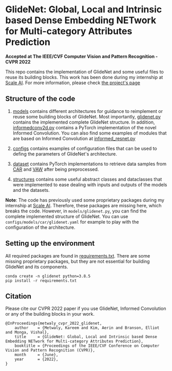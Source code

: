 # GlideNet: Global, Local and Intrinsic based Dense Embedding NETwork for Multi-category Attributes Prediction

**Accepted at The IEEE/CVF Computer Vision and Pattern Recognition - CVPR 2022** 

This repo contains the implementation of GlideNet and some useful files to reuse its building blocks.
This work has been done during my internship at [Scale AI](https://scale.com/).
For more information, please check [the project's page](http://signal.ee.psu.edu/research/glidenet.html)


## Structure of the code 

1. [models](models) contains different architectures for guidance to reimplement or reuse some building blocks of GlideNet.
Most importantly, [glidenet.py](models/glidenet.py) contains the implemented complete GlideNet structure.
In addition, [informedconv2d.py](models/informedconv2d.py) contains a PyTorch implementation of the novel Informed Convolution.
You can also find some examples of modules that are based on Informed Convolution at [informed_resnet.py](models/informed_resnet.py)

2. [configs](configs) contains examples of configuration files that can be used to defing the parameters of GlideNet's architecture. 

3. [dataset](dataset) contains PyTorch implementations to retrieve data samples from [CAR](https://github.com/kareem-metwaly/car-api) and [VAW](https://github.com/adobe-research/vaw_dataset) after being preprocessed.

4. [structures](structures) contains some useful abstract classes and dataclasses that were implemented to ease dealing with inputs and outputs of the models and the datasets.


**Note**: The code has previously used some proprietary packages during my internship at [Scale AI](https://scale.com/).
Therefore, these packages are missing here, which breaks the code. 
However, in `models/glidenet.py`, you can find the complete implemented structure of GlideNet.
You can use `configs/models/car/glidenet.yaml` for example to play with the configuration of the architecture. 



## Setting up the environment


All required packages are found in [requirements.txt](requirements.txt).
There are some missing proprietary packages, but they are not essential for building GlideNet and its components. 


```shell
conda create -n glidenet python=3.8.5
pip install -r requirements.txt
```



## Citation

Please cite our CVPR 2022 paper if you use GlideNet, Informed Convolution or any of the building blocks in your work.

```
@InProceedings{metwaly_cvpr_2022_glidenet,
    author    = {Metwaly, Kareem and Kim, Aerin and Branson, Elliot and Monga, Vishal},
    title     = {GlideNet: Global, Local and Intrinsic based Dense Embedding NETwork for Multi-category Attributes Prediction},
    booktitle = {Proceedings of the IEEE/CVF Conference on Computer Vision and Pattern Recognition (CVPR)},
    month     = {June},
    year      = {2022},
}
```
